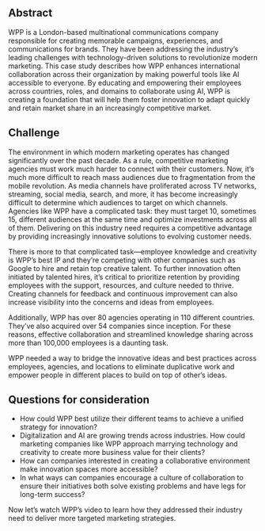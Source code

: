 ## Abstract

WPP is a London-based multinational communications company responsible for creating memorable campaigns, experiences, and communications for brands. They have been addressing the industry’s leading challenges with technology-driven solutions to revolutionize modern marketing. This case study describes how WPP enhances international collaboration across their organization by making powerful tools like AI accessible to everyone. By educating and empowering their employees across countries, roles, and domains to collaborate using AI, WPP is creating a foundation that will help them foster innovation to adapt quickly and retain market share in an increasingly competitive market.

## Challenge

The environment in which modern marketing operates has changed significantly over the past decade. As a rule, competitive marketing agencies must work much harder to connect with their customers. Now, it’s much more difficult to reach mass audiences due to fragmentation from the mobile revolution. As media channels have proliferated across TV networks, streaming, social media, search, and more, it has become increasingly difficult to determine which audiences to target on which channels. Agencies like WPP have a complicated task: they must target 10, sometimes 15, different audiences at the same time and optimize investments across all of them. Delivering on this industry need requires a competitive advantage by providing increasingly innovative solutions to evolving customer needs.

There is more to that complicated task—employee knowledge and creativity is WPP’s best IP and they’re competing with other companies such as Google to hire and retain top creative talent.  To further innovation often initiated by talented hires, it’s critical to prioritize retention by providing employees with the support, resources, and culture needed to thrive. Creating channels for feedback and continuous improvement can also increase visibility into the concerns and ideas from employees.

Additionally, WPP has over 80 agencies operating in 110 different countries. They’ve also acquired over 54 companies since inception. For these reasons, effective collaboration and streamlined knowledge sharing across more than 100,000 employees is a daunting task.

WPP needed a way to bridge the innovative ideas and best practices across employees, agencies, and locations to eliminate duplicative work and empower people in different places to build on top of other’s ideas.

## Questions for consideration

* How could WPP best utilize their different teams to achieve a unified strategy for innovation?
* Digitalization and AI are growing trends across industries. How could marketing companies like WPP approach marrying technology and creativity to create more business value for their clients?
* How can companies interested in creating a collaborative environment make innovation spaces more accessible?
* In what ways can companies encourage a culture of collaboration to ensure their initiatives both solve existing problems and have legs for long-term success?

Now let’s watch WPP’s video to learn how they addressed their industry need to deliver more targeted marketing strategies.